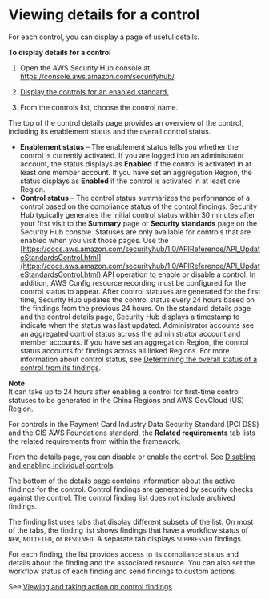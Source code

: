 # Viewing details for a control<a name="securityhub-standards-control-details"></a>

For each control, you can display a page of useful details\.

**To display details for a control**

1. Open the AWS Security Hub console at [https://console\.aws\.amazon\.com/securityhub/](https://console.aws.amazon.com/securityhub/)\.

1. [Display the controls for an enabled standard\.](securityhub-standards-view-controls.md)

1. From the controls list, choose the control name\.

The top of the control details page provides an overview of the control, including its enablement status and the overall control status\.
+ **Enablement status** – The enablement status tells you whether the control is currently activated\. If you are logged into an administrator account, the status displays as **Enabled** if the control is activated in at least one member account\. If you have set an aggregation Region, the status displays as **Enabled** if the control is activated in at least one Region\. 
+ **Control status** – The control status summarizes the performance of a control based on the compliance status of the control findings\. Security Hub typically generates the initial control status within 30 minutes after your first visit to the **Summary** page or **Security standards** page on the Security Hub console\. Statuses are only available for controls that are enabled when you visit those pages\. Use the [https://docs.aws.amazon.com/securityhub/1.0/APIReference/API_UpdateStandardsControl.html](https://docs.aws.amazon.com/securityhub/1.0/APIReference/API_UpdateStandardsControl.html) API operation to enable or disable a control\. In addition, AWS Config resource recording must be configured for the control status to appear\. After control statuses are generated for the first time, Security Hub updates the control status every 24 hours based on the findings from the previous 24 hours\. On the standard details page and the control details page, Security Hub displays a timestamp to indicate when the status was last updated\. Administrator accounts see an aggregated control status across the administrator account and member accounts\. If you have set an aggregation Region, the control status accounts for findings across all linked Regions\. For more information about control status, see [Determining the overall status of a control from its findings](controls-overall-status.md)\. 

**Note**  
It can take up to 24 hours after enabling a control for first\-time control statuses to be generated in the China Regions and AWS GovCloud \(US\) Region\.

For controls in the Payment Card Industry Data Security Standard \(PCI DSS\) and the CIS AWS Foundations standard, the **Related requirements** tab lists the related requirements from within the framework\.

From the details page, you can disable or enable the control\. See [Disabling and enabling individual controls](securityhub-standards-enable-disable-controls.md)\.

The bottom of the details page contains information about the active findings for the control\. Control findings are generated by security checks against the control\. The control finding list does not include archived findings\.

The finding list uses tabs that display different subsets of the list\. On most of the tabs, the finding list shows findings that have a workflow status of `NEW`, `NOTIFIED`, or `RESOLVED`\. A separate tab displays `SUPPRESSED` findings\.

For each finding, the list provides access to its compliance status and details about the finding and the associated resource\. You can also set the workflow status of each finding and send findings to custom actions\.

See [Viewing and taking action on control findings](securityhub-control-manage-findings.md)\.